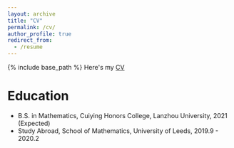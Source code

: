 ```yaml
---
layout: archive
title: "CV"
permalink: /cv/
author_profile: true
redirect_from:
  - /resume
---
```


{% include base_path %}
Here's my [CV](/files/KY_CV.pdf)

Education
======
* B.S. in Mathematics, Cuiying Honors College, Lanzhou University, 2021 (Expected)
* Study Abroad, School of Mathematics, University of Leeds, 2019.9 - 2020.2


